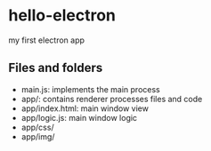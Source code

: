 # hello-electron
my first electron app

## Files and folders

* main.js: implements the main process
* app/: contains renderer processes files and code
* app/index.html: main window view
* app/logic.js: main window logic
* app/css/
* app/img/
